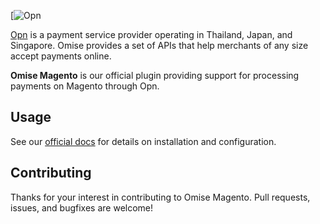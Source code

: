 <!--- KEEP START --->
[![Opn](https://www.opn.ooo/assets/svg/logo-opn-full.svg)

[Opn](https://www.opn.ooo) is a payment service provider operating in Thailand, Japan, and Singapore. 
Omise provides a set of APIs that help merchants of any size accept payments online.  
<!--- KEEP END --->

**Omise Magento** is our official plugin providing support for processing payments on Magento through Opn.

## Usage

See our [official docs](https://docs.opn.ooo/magento-plugin) for details on installation and configuration.

## Contributing

Thanks for your interest in contributing to Omise Magento. 
Pull requests, issues, and bugfixes are welcome!
